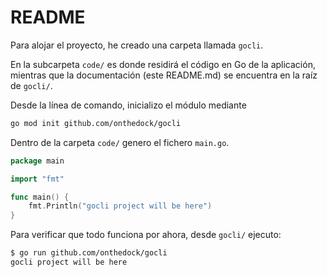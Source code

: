 # README

Para alojar el proyecto, he creado una carpeta llamada `gocli`.

En la subcarpeta `code/` es donde residirá el código en Go de la aplicación, mientras que la documentación (este README.md) se encuentra en la raíz de `gocli/`.

Desde la línea de comando, inicializo el módulo mediante

```bash
go mod init github.com/onthedock/gocli
```

Dentro de la carpeta `code/` genero el fichero `main.go`.

```go
package main

import "fmt"

func main() {
	fmt.Println("gocli project will be here")
}
```

Para verificar que todo funciona por ahora, desde `gocli/` ejecuto:

```bash
$ go run github.com/onthedock/gocli
gocli project will be here
```
